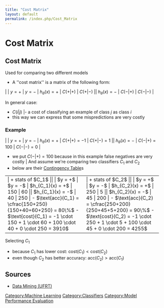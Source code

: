 ```yaml
---
title: "Cost Matrix"
layout: default
permalink: /index.php/Cost_Matrix
---
```


# Cost Matrix

## Cost Matrix
Used for comparing two different models
- A ''cost matrix'' is a matrix of the following form:

|    |  $y = +$  |  $y = -$  |   $h_\theta(x) = +$  |  $C(+ | +)$  |  $C(+ | -)$ ||   $h_\theta(x) = -$  |  $C(- | +)$  |  $C(- | -)$ |

In general case:
- $C(i |  j)$  |- a cost of classifying an example of class $j$ as class $i$
- this way we can express that some mispredictions are very costly


### Example
|    |  $y = +$  |  $y = -$  |   $h_\theta(x) = +$  |  $C(+ | +) = -1$  |  $C(+ | -) = 1$ ||   $h_\theta(x) = -$  |  $C(- | +) = 100$  |  $C(- | -) = 0$ |
- we put $C(- |  +) = 100$ because in this example false negatives are very costly |
And assume we're comparing two classifiers $C_1$ and $C_2$
- below are their [Contingency Table](Contingency_Table)s

<table class="wikitable">
<tr>
<td>
| + stats of $C_1$ ||    |  $y = +$  |  $y = -$  |   $h_{C_1}(x) = +$  |  150  |  60 ||   $h_{C_1}(x) = -$  |  40  |  250 |
- $\text{acc}(C_1) = \cfrac{150+250}{150+40+60+250} = 80\%$
- $\text{cost}(C_1) = -1 \cdot 150 + 1 \cdot 60 + 100 \cdot 40 + 0 \cdot 250 = 3910$
</td>
<td>
| + stats of $C_2$ ||    |  $y = +$  |  $y = -$  |   $h_{C_2}(x) = +$  |  250  |  5 ||   $h_{C_2}(x) = -$  |  45  |  200 |
- $\text{acc}(C_2) = \cfrac{250+200}{250+45+5+200} = 90\%$
- $\text{cost}(C_2) = -1 \cdot 250 + 1 \cdot 5 + 100 \cdot 45 + 0 \cdot 200 = 4255$
</td>
</tr>
</table>

Selecting $C_1$
- because $C_1$ has lower cost: $\text{cost}(C_1) < \text{cost}(C_2)$
- even though $C_2$ has better accuracy: $\text{acc}(C_2) > \text{acc}(C_1)$ 


## Sources
- [Data Mining (UFRT)](Data_Mining_(UFRT))

[Category:Machine Learning](Category_Machine_Learning)
[Category:Classifiers](Category_Classifiers)
[Category:Model Performance Evaluation](Category_Model_Performance_Evaluation)